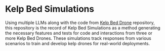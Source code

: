 # Kelp Bed Simulations
Using multiple LLMs along with the code from [Kelp Bed Drone](https://github.com/kelp-biochar/kelp-drone)
repository, this repository is the record of Kelp Bed Simulations as a
method generating the necessary features and tests for code and interactions
from three or more Kelp Bed Drones. These simulations track responses
from various scenarios to train and develop kelp drones for real-world 
deployments.

